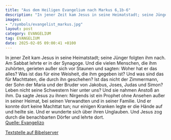```yaml
---
title: "Aus dem Heiligen Evangelium nach Markus 6,1b-6"
description: "In jener Zeit kam Jesus in seine Heimatstadt; seine Jünger folgten ihm nach. Am Sabbat lehrte er in der Synagoge. Und die vielen Menschen, die ihm zuhörten, gerieten außer sich vor Staunen und sagten: Woher hat er das alles? Was ist das für eine Weisheit, die ihm gegeben ist? Und...."
images:
- "/symbols/evangelist_markus.jpg"
layout: post
category: EVANGELIUM
tag: EVANGELIUM
date: 2025-02-05 09:00:41 +0100
---
```

In jener Zeit kam Jesus in seine Heimatstadt; seine Jünger folgten ihm nach.
Am Sabbat lehrte er in der Synagoge. Und die vielen Menschen, die ihm zuhörten, gerieten außer sich vor Staunen und sagten: Woher hat er das alles? Was ist das für eine Weisheit, die ihm gegeben ist? Und was sind das für Machttaten, die durch ihn geschehen?
Ist das nicht der Zimmermann, der Sohn der Maria und der Bruder von Jakobus, Joses, Judas und Simon? Leben nicht seine Schwestern hier unter uns? Und sie nahmen Anstoß an ihm.<!--more-->
Da sagte Jesus zu ihnen: Nirgends ist ein Prophet ohne Ansehen außer in seiner Heimat, bei seinen Verwandten und in seiner Familie.
Und er konnte dort keine Machttat tun; nur einigen Kranken legte er die Hände auf und heilte sie.
Und er wunderte sich über ihren Unglauben. Und Jesus zog durch die benachbarten Dörfer und lehrte dort.<br>
[Quelle: Evangelizo](https://evangeliumtagfuertag.org/DE/gospel)

[Textstelle auf Bibelserver](https://www.bibleserver.com/EU/Markus6,1b-6)
